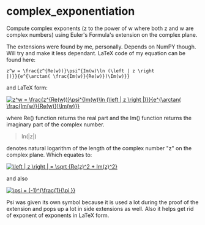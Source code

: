 # complex_exponentiation
Compute complex exponents (z to the power of w where both z and w are complex numbers) using Euler's Formula's extension on the complex plane.

The extensions were found by me, personally. Depends on NumPY though. Will try and make it less dependant. LaTeX code of my equation can be found here:

<code>z^w = \frac{z^{Re(w))}\psi^{Im(w)\ln (\left | z \right |)}}{e^{\arctan( \frac{Im(w)}{Re(w)})\Im(w)}}</code>

and LaTeX form:

<a href="https://www.codecogs.com/eqnedit.php?latex=z^w&space;=&space;\frac{z^{Re(w))}\psi^{Im(w)\ln&space;(\left&space;|&space;z&space;\right&space;|)}}{e^{\arctan(&space;\frac{Im(w)}{Re(w)})\Im(w)}}" target="_blank"><img src="https://latex.codecogs.com/gif.latex?z^w&space;=&space;\frac{z^{Re(w))}\psi^{Im(w)\ln&space;(\left&space;|&space;z&space;\right&space;|)}}{e^{\arctan(&space;\frac{Im(w)}{Re(w)})\Im(w)}}" title="z^w = \frac{z^{Re(w))}\psi^{Im(w)\ln (\left | z \right |)}}{e^{\arctan( \frac{Im(w)}{Re(w)})\Im(w)}}" /></a>

where Re() function returns the real part and the Im() function returns the imaginary part of the complex number.

<blockquote> ln(|z|) </blockquote> 

denotes natural logarithm of the length of the complex number "z" on the complex plane. Which equates to: 

<a href="https://www.codecogs.com/eqnedit.php?latex=\left&space;|&space;z&space;\right&space;|&space;=&space;\sqrt&space;{Re(z)^2&space;&plus;&space;Im(z)^2}" target="_blank"><img src="https://latex.codecogs.com/gif.latex?\left&space;|&space;z&space;\right&space;|&space;=&space;\sqrt&space;{Re(z)^2&space;&plus;&space;Im(z)^2}" title="\left | z \right | = \sqrt {Re(z)^2 + Im(z)^2}" /></a>

and also

<a href="https://www.codecogs.com/eqnedit.php?latex=\psi&space;=&space;(-1)^{\frac{1}{\pi&space;}}" target="_blank"><img src="https://latex.codecogs.com/gif.latex?\psi&space;=&space;(-1)^{\frac{1}{\pi&space;}}" title="\psi = (-1)^{\frac{1}{\pi }}" /></a>

Psi was given its own symbol because it is used a lot during the proof of the extension and pops up a lot in side extensions as well. Also it helps get rid of exponent of exponents in LaTeX form.


